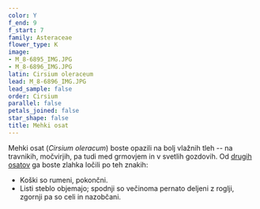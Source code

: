 ```yaml
---
color: Y
f_end: 9
f_start: 7
family: Asteraceae
flower_type: K
image:
- M_8-6895_IMG.JPG
- M_8-6896_IMG.JPG
latin: Cirsium oleraceum
lead: M_8-6896_IMG.JPG
lead_sample: false
order: Cirsium
parallel: false
petals_joined: false
star_shape: false
title: Mehki osat
---
```

Mehki osat (*Cirsium oleracum*) boste opazili na bolj vlažnih tleh -- na travnikih, močvirjih, pa tudi med grmovjem in v svetlih gozdovih. Od [drugih osatov](../genus/cirsium/) ga boste zlahka ločili po teh znakih:

-   Koški so rumeni, pokončni.
-   Listi steblo objemajo; spodnji so večinoma pernato deljeni z roglji, zgornji pa so celi in nazobčani.
